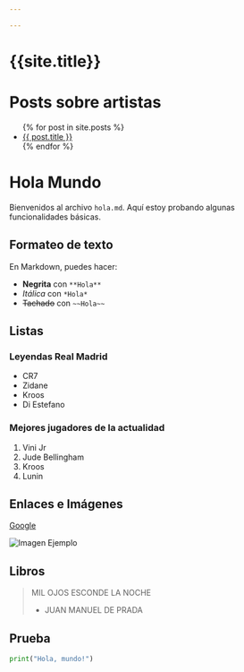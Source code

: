 ```yaml
---

---
```


# {{site.title}}

# Posts sobre artistas

<ul>
  {% for post in site.posts %}
    <li>
      <a href="{{ post.url }}">{{ post.title }}</a>
    </li>
  {% endfor %}
</ul>


# Hola Mundo

Bienvenidos al archivo `hola.md`. Aquí estoy probando algunas funcionalidades básicas.

## Formateo de texto

En Markdown, puedes hacer:

- **Negrita** con `**Hola**`
- *Itálica* con `*Hola*`
- ~~Tachado~~ con `~~Hola~~`

## Listas

### Leyendas Real Madrid

- CR7
- Zidane
- Kroos
- Di Estefano

### Mejores jugadores de la actualidad

1. Vini Jr
2. Jude Bellingham
3. Kroos
4. Lunin

## Enlaces e Imágenes

[Google](https://www.google.com)

![Imagen Ejemplo](https://ichef.bbci.co.uk/ace/ws/640/cpsprodpb/10413/production/_100697566_hi045932006.jpg)

## Libros

> MIL OJOS ESCONDE LA NOCHE
>
> - JUAN MANUEL DE PRADA

## Prueba

```python
print("Hola, mundo!")
